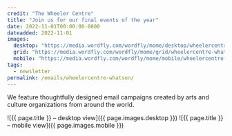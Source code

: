 ```yaml
---
credit: "The Wheeler Centre"
title: "Join us for our final events of the year"
date: 2022-11-01T00:00:00-0800
dateadded: 2022-11-01
images:
  desktop: "https://media.wordfly.com/wordfly/mome/desktop/wheelercentre-whatson.jpg"
  grid: "https://media.wordfly.com/wordfly/mome/grid/wheelercentre-whatson.jpg"
  mobile: "https://media.wordfly.com/wordfly/mome/mobile/wheelercentre-whatson.jpg"
tags:
  - newsletter
permalink: /emails/wheelercentre-whatson/
---
```

We feature thoughtfully designed email campaigns created by arts and culture organizations from around the world.

![{{ page.title }} – desktop view]({{ page.images.desktop }})
![{{ page.title }} – mobile view]({{ page.images.mobile }})
